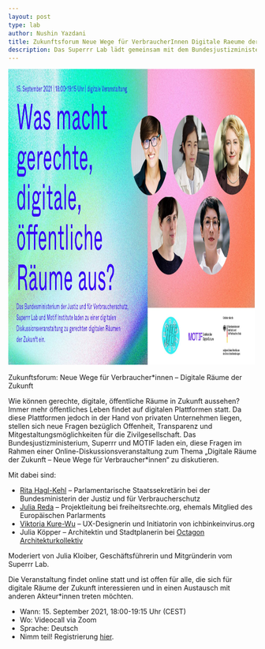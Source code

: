 ```yaml
---
layout: post
type: lab
author: Nushin Yazdani
title: Zukunftsforum Neue Wege für VerbraucherInnen Digitale Raeume der Zukunft am 15 September 2021
description: Das Superrr Lab lädt gemeinsam mit dem Bundesjustizministerium und Motif Institute ein, am 15.09. in einer Online-Diskussionsveranstaltung zum Thema Digitale Räume der Zukunft – Neue Wege für Verbraucherinnen” digitale, öffentliche Räume der Zukunft zu diskutieren.
---
```

<img src="/assets/img/blog/Zukunftsforum-Diskussionsrunde.jpg" alt="Bild mit dem Titel Was macht gerechte, digitale, öffentliche Räume aus? und den Fotos der vier Vortragenden und der Moderatorin" width="500" height="600">

<p>Zukunftsforum: Neue Wege für Verbraucher*innen – Digitale Räume der Zukunft </p>
<p>Wie können gerechte, digitale, öffentliche Räume in Zukunft aussehen? Immer mehr öffentliches Leben findet auf digitalen Plattformen statt. Da diese Plattformen jedoch in der Hand von privaten Unternehmen liegen, stellen sich neue Fragen bezüglich Offenheit, Transparenz und Mitgestaltungsmöglichkeiten für die Zivilgesellschaft. 
Das Bundesjustizministerium, Superrr und MOTIF laden ein, diese Fragen im Rahmen einer Online-Diskussionsveranstaltung zum Thema „Digitale Räume der Zukunft – Neue Wege für Verbraucher*innen“ zu diskutieren. 
</p>


<p>
Mit dabei sind: 
</p>

<ul>
<li><a href="https://rita-hagl-kehl.de/">Rita Hagl-Kehl</a> – Parlamentarische Staatssekretärin bei der Bundesministerin der Justiz und für Verbraucherschutz</li>
<li><a href="https://juliareda.eu/en/">Julia Reda</a> – Projektleitung bei freiheitsrechte.org, ehemals Mitglied des Europäischen Parlarments </li>
<li><a href="https://kateboss5000.neocities.org/">Viktoria Kure-Wu</a> – UX-Designerin und Initiatorin von ichbinkeinvirus.org</li>
<li>Julia Köpper – Architektin und Stadtplanerin bei <a href="http://www.octagon-architekturkollektiv.net/kollektiv/">Octagon Architekturkollektiv</a></li>
</ul>
<p>
Moderiert von Julia Kloiber, Geschäftsführerin und Mitgründerin vom Superrr Lab.
</p>


<p>
Die Veranstaltung findet online statt und ist offen für alle, die sich für digitale Räume der Zukunft interessieren und in einen Austausch mit anderen Akteur*innen treten möchten. 
</p>

<p>
<ul>
<li>Wann: 15. September 2021, 18:00-19:15 Uhr (CEST)</li>
<li>Wo: Videocall via Zoom</li>
<li>Sprache: Deutsch </li>
<li>Nimm teil! Registrierung <a href="https://us02web.zoom.us/webinar/register/WN_UIiQgcFjTTOvpePR9Ta3Pg">hier</a>.</li> 
</ul>
</p>
